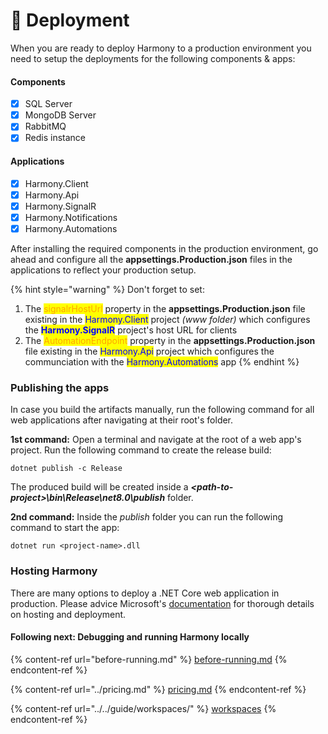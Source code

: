 # 🚢 Deployment

When you are ready to deploy Harmony to a production environment you need to setup the deployments for the following components & apps:

#### Components

* [x] SQL Server
* [x] MongoDB Server
* [x] RabbitMQ
* [x] Redis instance

#### Applications

* [x] Harmony.Client
* [x] Harmony.Api
* [x] Harmony.SignalR
* [x] Harmony.Notifications
* [x] Harmony.Automations

After installing the required components in the production environment, go ahead and configure all the **appsettings.Production.json** files in the applications to reflect your production setup.

{% hint style="warning" %}
Don't forget to set:

1. The <mark style="color:orange;">signalrHostUrl</mark> property in the **appsettings.Production.json** file existing in the <mark style="color:blue;">Harmony.Client</mark> project _(www folder)_ which configures the <mark style="color:blue;">**Harmony.SignalR**</mark> project's host URL for clients
2. The <mark style="color:orange;">AutomationEndpoint</mark> property in the **appsettings.Production.json** file existing in the <mark style="color:blue;">Harmony.Api</mark> project which configures the communciation with the <mark style="color:blue;">Harmony.Automations</mark> app
{% endhint %}

### Publishing the apps

In case you build the artifacts manually, run the following command for all web applications after navigating at their root's folder.

**1st command:** Open a terminal and navigate at the root of a web app's project. Run the following command to create the release build:

```
dotnet publish -c Release
```

The produced build will be created inside a _**\<path-to-project>\bin\Release\net8.0\publish**_ folder.

**2nd command:** Inside the _publish_ folder you can run the following command to start the app:

```
dotnet run <project-name>.dll
```

### Hosting Harmony

There are many options to deploy a .NET Core web application in production. Please advice Microsoft's [documentation](https://learn.microsoft.com/en-us/aspnet/core/host-and-deploy/?view=aspnetcore-8.0) for thorough details on hosting and deployment.

#### Following next: Debugging and running Harmony locally

{% content-ref url="before-running.md" %}
[before-running.md](before-running.md)
{% endcontent-ref %}

{% content-ref url="../pricing.md" %}
[pricing.md](../pricing.md)
{% endcontent-ref %}

{% content-ref url="../../guide/workspaces/" %}
[workspaces](../../guide/workspaces/)
{% endcontent-ref %}

